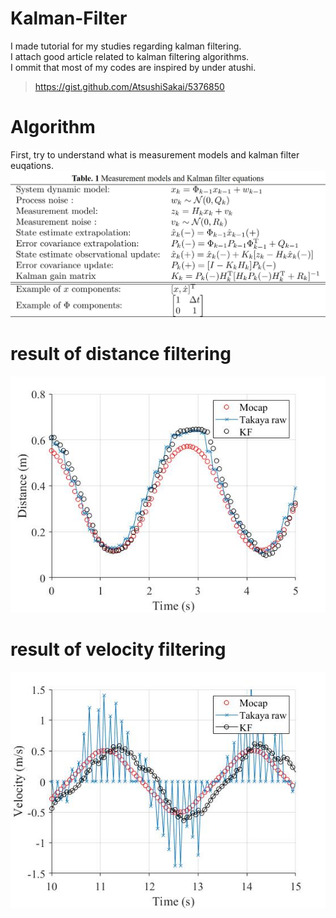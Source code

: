# Kalman-Filter
I made tutorial for my studies regarding kalman filtering.  
I attach good article related to kalman filtering algorithms.  
I ommit that most of my codes are inspired by under atushi.  
>https://gist.github.com/AtsushiSakai/5376850

# Algorithm
First, try to understand what is measurement models and kalman filter euqations.
![Kalman_table](/images/table.jpg)

# result of distance filtering
![Kalman_distance](/images/kalman_distance.jpg)

# result of velocity filtering
![Kalman_velocity](/images/kalman_velocity.jpg)
